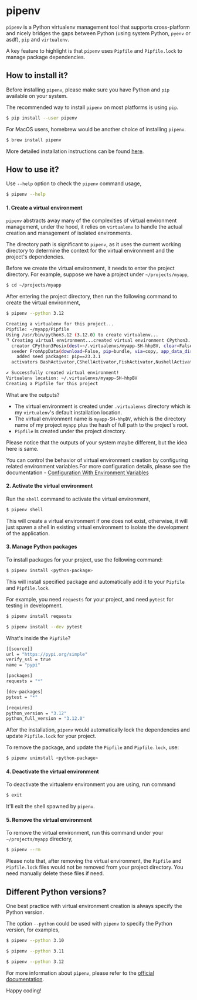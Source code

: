 # pipenv

`pipenv` is a Python virtualenv management tool that supports cross-platform and nicely bridges the gaps between Python (using system Python, `pyenv` or asdf), `pip` and `virtualenv`.

A key feature to highlight is that `pipenv` uses `Pipfile` and `Pipfile.lock` to manage package dependencies.

## How to install it?

Before installing `pipenv`, please make sure you have Python and `pip` available on your system.

The recommended way to install `pipenv` on most platforms is using `pip`.

```bash
$ pip install --user pipenv
```

For MacOS users, homebrew would be another choice of installing `pipenv`.

```bash
$ brew install pipenv
```

More detailed installation instructions can be found [here](https://pipenv.pypa.io/en/latest/installation.html).

## How to use it?

Use `--help` option to check the `pipenv` command usage,

```bash
$ pipenv --help
```

#### 1. Create a virtual environment

`pipenv` abstracts away many of the complexities of virtual environment management, under the hood, it relies on `virtualenv` 
to handle the actual creation and management of isolated environments.

The directory path is significant to `pipenv`, as it uses the current working directory to determine the context for the virtual environment and the project's dependencies.

Before we create the virtual environment, it needs to enter the project directory. For example, suppose we have a project under `~/projects/myapp`,

```bash
$ cd ~/projects/myapp
```

After entering the project directory, then run the following command to create the virtual environment,

```bash
$ pipenv --python 3.12

Creating a virtualenv for this project...
Pipfile: ~/myapp/Pipfile
Using /usr/bin/python3.12 (3.12.0) to create virtualenv...
⠙ Creating virtual environment...created virtual environment CPython3.12.0.final.0-64 in 90ms
  creator CPython3Posix(dest=~/.virtualenvs/myapp-SH-hhpBV, clear=False, no_vcs_ignore=False, global=False)
  seeder FromAppData(download=False, pip=bundle, via=copy, app_data_dir=~/.local/share/virtualenv)
    added seed packages: pip==23.3.1
  activators BashActivator,CShellActivator,FishActivator,NushellActivator,PowerShellActivator,PythonActivator

✔ Successfully created virtual environment!
Virtualenv location: ~/.virtualenvs/myapp-SH-hhpBV
Creating a Pipfile for this project
```

What are the outputs?
* The virtual environment is created under `.virtualenvs` directory which is my `virtualenv`'s default installation location.
* The virtual environment name is `myapp-SH-hhpBV`, which is the directory name of my project `myapp` plus the hash of full path to the project's root.
* `Pipfile` is created under the project directory.

Please notice that the outputs of your system maybe different, but the idea here is same.

You can control the behavior of virtual environment creation by configuring related environment variables.For more configuration details, please see the documentation - [Configuration With Environment Variables](https://docs.pipenv.org/advanced/#configuration-with-environment-variables)


#### 2. Activate the virtual environment
Run the `shell` command to activate the virtual environment,

```bash
$ pipenv shell
```

This will create a virtual environment if one does not exist, otherwise, it will just spawn a shell in existing virtual environment to isolate the development of the application.


#### 3. Manage Python packages

To install packages for your project, use the following command:

```bash
$ pipenv install <python-package>
```

This will install specified package and automatically add it to your `Pipfile` and `Pipfile.lock`.

For example, you need `requests` for your project, and need `pytest` for testing in development.

```bash
$ pipenv install requests

$ pipenv install --dev pytest
```

What's inside the `Pipfile`?

```bash
[[source]]
url = "https://pypi.org/simple"
verify_ssl = true
name = "pypi"

[packages]
requests = "*"

[dev-packages]
pytest = "*"

[requires]
python_version = "3.12"
python_full_version = "3.12.0"
```

After the installation, `pipenv` would automatically lock the dependencies and update `Pipfile.lock` for your project.

To remove the package, and update the `Pipfile` and `Pipfile.lock`, use:

```bash
$ pipenv uninstall <python-package>
```

#### 4. Deactivate the virtual environment

To deactivate the virtualenv environment you are using, run command

```bash
$ exit
```

It'll exit the shell spawned by `pipenv`.

#### 5. Remove the virtual environment

To remove the virtual environment, run this command under your `~/projects/myapp` directory,

```bash
$ pipenv --rm
```

Please note that, after removing the virtual environment, the `Pipfile` and `Pipfile.lock` files would not 
be removed from your project directory. You need manually delete these files if need.

## Different Python versions?

One best practice with virtual environment creation is always specify the Python version.

The option `--python` could be used with `pipenv` to specify the Python version, for examples,

```bash
$ pipenv --python 3.10
```

```bash
$ pipenv --python 3.11
```

```bash
$ pipenv --python 3.12
```

For more information about `pipenv`, please refer to the [official documentation](https://pipenv.pypa.io/en/latest/).

Happy coding!
